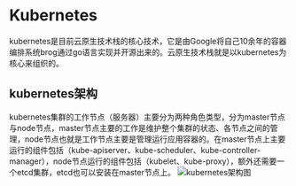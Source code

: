 # Kubernetes
kubernetes是目前云原生技术栈的核心技术，它是由Google将自己10余年的容器编排系统brog通过go语言实现并开源出来的。云原生技术栈就是以kubernetes为核心来组织的。
## kubernetes架构
kubernetes集群的工作节点（服务器）主要分为两种角色类型，分为master节点与node节点，master节点主要的工作是维护整个集群的状态、各节点之间的管理，node节点也就是工作节点主要是管理运行应用容器的。在master节点上主要运行的组件包括（kube-apiserver、kube-scheduler、kube-controller-manager），node节点运行的组件包括（kubelet、kube-proxy），额外还需要一个etcd集群，etcd也可以安装在master节点上。
![kubernetes架构图](file:///Users/chunchunmaomao/Desktop/kubernetes%E7%B3%BB%E7%BB%9F%E6%9E%B6%E6%9E%84%E5%9B%BE.png)
<!--stackedit_data:
eyJoaXN0b3J5IjpbMTAwNDk1OTgzNCwtMTUxODM5ODkwMiwtOD
M1NTAxNDQyLDk4NjE3NjI3M119
-->
